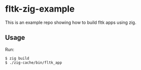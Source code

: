 # fltk-zig-example

This is an example repo showing how to build fltk apps using zig.

## Usage
Run:
```
$ zig build
$ ./zig-cache/bin/fltk_app
```